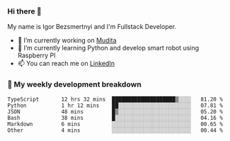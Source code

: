 ### Hi there 👋

My name is Igor Bezsmertnyi and I'm Fullstack Developer.

- 🔭 I’m currently working on [Mudita](https://mudita.com/)
- 🌱 I’m currently learning Python and develop smart robot using Raspberry PI
- 📫 You can reach me on [LinkedIn](https://www.linkedin.com/in/igor-bezsmertnyi-529522114/)

### 🧮 My weekly development breakdown
<!--START_SECTION:waka-->

```text
TypeScript       12 hrs 32 mins  ████████████████████▒░░░░   81.20 %
Python           1 hr 12 mins    ██░░░░░░░░░░░░░░░░░░░░░░░   07.81 %
JSON             48 mins         █▒░░░░░░░░░░░░░░░░░░░░░░░   05.20 %
Bash             38 mins         █░░░░░░░░░░░░░░░░░░░░░░░░   04.16 %
Markdown         6 mins          ░░░░░░░░░░░░░░░░░░░░░░░░░   00.65 %
Other            4 mins          ░░░░░░░░░░░░░░░░░░░░░░░░░   00.44 %
```

<!--END_SECTION:waka-->

<!--
**igorbezsmertnyi/igorbezsmertnyi** is a ✨ _special_ ✨ repository because its `README.md` (this file) appears on your GitHub profile.

Here are some ideas to get you started:

- 🔭 I’m currently working on ...
- 🌱 I’m currently learning ...
- 👯 I’m looking to collaborate on ...
- 🤔 I’m looking for help with ...
- 💬 Ask me about ...
- 📫 How to reach me: ...
- 😄 Pronouns: ...
- ⚡ Fun fact: ...
-->
